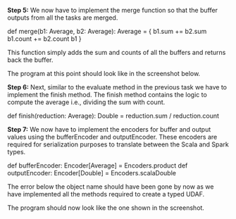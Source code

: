 
**Step 5:** We now have to implement the merge function so that the buffer outputs from all the tasks are merged.

def merge(b1: Average, b2: Average): Average = {
  b1.sum += b2.sum
  b1.count += b2.count
  b1
}

This function simply adds the sum and counts of all the buffers and returns back the buffer.

The program at this point should look like in the screenshot below.



 

**Step 6:** Next, similar to the evaluate method in the previous task we have to implement the finish method. The finish method contains the logic to compute the average i.e., dividing the sum with count.

def finish(reduction: Average): Double = reduction.sum / reduction.count


**Step 7:** We now have to implement the encoders for buffer and output values using the bufferEncoder and outputEncoder. These encoders are required for serialization purposes to translate between the Scala and Spark types.

def bufferEncoder: Encoder[Average] = Encoders.product
def outputEncoder: Encoder[Double] = Encoders.scalaDouble



The error below the object name should have been gone by now as we have implemented all the methods required to create a typed UDAF.

The program should now look like the one shown in the screenshot.

 
